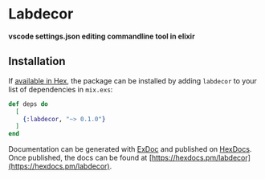 # Labdecor

**vscode settings.json editing commandline tool in elixir**

## Installation

If [available in Hex](https://hex.pm/docs/publish), the package can be installed
by adding `labdecor` to your list of dependencies in `mix.exs`:

```elixir
def deps do
  [
    {:labdecor, "~> 0.1.0"}
  ]
end
```

Documentation can be generated with [ExDoc](https://github.com/elixir-lang/ex_doc)
and published on [HexDocs](https://hexdocs.pm). Once published, the docs can
be found at [https://hexdocs.pm/labdecor](https://hexdocs.pm/labdecor).

